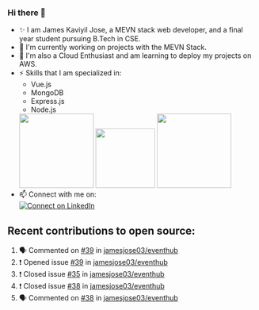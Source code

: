 ### Hi there 👋

<!--
**jamesjose03/jamesjose03** is a ✨ _special_ ✨ repository because its `README.md` (this file) appears on your GitHub profile.

Here are some ideas to get you started:

- 🔭 I’m currently working on ...
- 🌱 I’m currently learning ...
- 👯 I’m looking to collaborate on ...
- 🤔 I’m looking for help with ...
- 💬 Ask me about ...
- 📫 How to reach me: ...
- 😄 Pronouns: ...
- ⚡ Fun fact: ...
-->
- ✨ I am James Kaviyil Jose, a MEVN stack web developer, and a final year student pursuing B.Tech in CSE.
- 🔭 I'm currently working on projects with the MEVN Stack.
- 🌱 I'm also a Cloud Enthusiast and am learning to deploy my projects on AWS.
- ⚡ Skills that I am specialized in: 
  - Vue.js 
  - MongoDB
  - Express.js
  - Node.js
  <img src="https://madewithnetwork.ams3.cdn.digitaloceanspaces.com/spatie-space-production/4952/mevn-cli.jpg" width="150">
  <img src="https://seeklogo.com/images/A/amazon-web-services-aws-logo-6C2E3DCD3E-seeklogo.com.png" width="120">
  <img src="https://cloud.google.com/images/velostrata/cloud-lockup-logo.png" width="150">
- 📫 Connect with me on:  
[![Connect on LinkedIn](https://img.shields.io/badge/--linkedin?label=LinkedIn&logo=LinkedIn&style=social)](https://www.linkedin.com/in/jamesjose03)

## Recent contributions to open source:
<!--START_SECTION:activity-->
1. 🗣 Commented on [#39](https://github.com//jamesjose03/eventhub/issues/39) in [jamesjose03/eventhub](https://github.com//jamesjose03/eventhub)
2. ❗️ Opened issue [#39](https://github.com//jamesjose03/eventhub/issues/39) in [jamesjose03/eventhub](https://github.com//jamesjose03/eventhub)
3. ❗️ Closed issue [#35](https://github.com//jamesjose03/eventhub/issues/35) in [jamesjose03/eventhub](https://github.com//jamesjose03/eventhub)
4. ❗️ Closed issue [#38](https://github.com//jamesjose03/eventhub/issues/38) in [jamesjose03/eventhub](https://github.com//jamesjose03/eventhub)
5. 🗣 Commented on [#38](https://github.com//jamesjose03/eventhub/issues/38) in [jamesjose03/eventhub](https://github.com//jamesjose03/eventhub)
<!--END_SECTION:activity-->
